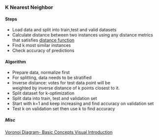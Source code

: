 ### K Nearest Neighbor

#### Steps

* Load data and split into train,test and valid datasets
* Calculate distance between two instances using any distance metrics that satisfies [distance function](https://en.wikipedia.org/wiki/Metric_(mathematics))
* Find k most similar instances
* Check accuracy of predictions

#### Algorithm

* Prepare data, normalize first
* For splitting, data needs to be stratified
* Inverse distance: votes for test data point will be  
   weighted by inverse distance of k points closest to it.
* Split dataset for k-optimization
* Split data into train, test and validation set
* Start with k=1 and keep increasing and find accuracy
   on validation set
* Test k on validation set then use k to find accuracy

##### Misc

[Voronoi Diagram- Basic Concepts Visual Introduction](https://www.youtube.com/watch?time_continue=1&v=7eCrHAv6sYY&feature=emb_logo)
